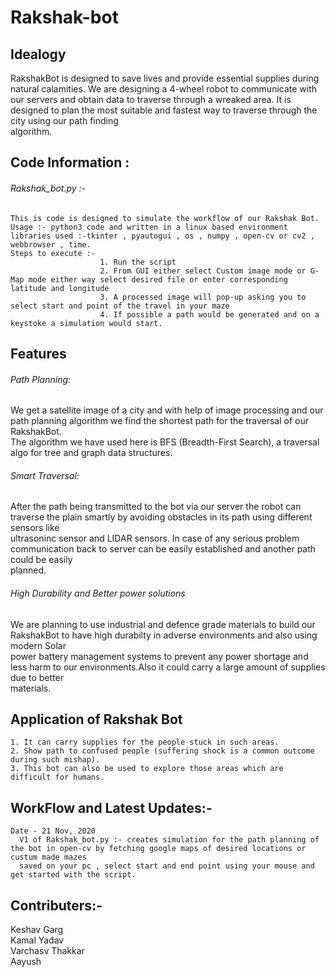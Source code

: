 # Rakshak-bot

## Idealogy    
RakshakBot is designed to save lives and provide essential supplies during natural calamities. We are designing a 4-wheel robot to communicate with our servers     and obtain data to traverse through a wreaked area. It is designed to plan the most suitable and fastest way to traverse through the city using our path finding   
algorithm.   

## Code Information :   
###### Rakshak_bot.py :-   
    This is code is designed to simulate the workflow of our Rakshak Bot.    
    Usage :- python3 code and written in a linux based environment    
    libraries used :-tkinter , pyautogui , os , numpy , open-cv or cv2 , webbrowser , time.      
    Steps to execute :-   
                        1. Run the script       
                        2. From GUI either select Custom image mode or G-Map mode either way select desired file or enter corresponding latitude and longitude    
                        3. A processed image will pop-up asking you to select start and point of the travel in your maze     
                        4. If possible a path would be generated and on a keystoke a simulation would start.    
## Features   
###### Path Planning:   
We get a satellite image of a city and with help of image processing and our path planning algorithm we find the shortest path for the traversal of our     RakshakBot.    
The algorithm we have used here is BFS (Breadth-First Search), a traversal algo for tree and graph data structures.   
###### Smart Traversal:        
After the path being transmitted to the bot via our server the robot can traverse the plain smartly by avoiding obstacles in its path using different sensors like   
ultrasoninc sensor and LIDAR sensors. In case of any serious problem communication back to server can be easily established and another path could be easily   
planned.  
###### High Durability and Better power solutions  
We are planning to use industrial and defence grade materials to build our RakshakBot to have high durabilty in adverse environments and also using modern Solar   
power battery management systems to prevent any power shortage and less harm to our environments.Also it could carry a large amount of supplies due to better   
materials.   

## Application of Rakshak Bot  
    1. It can carry supplies for the people stuck in such areas.  
    2. Show path to confused people (suffering shock is a common outcome during such mishap).   
    3. This bot can also be used to explore those areas which are difficult for humans.  
    
## WorkFlow and Latest Updates:-  
    Date - 21 Nov, 2020   
      V1 of Rakshak_bot.py :- creates simulation for the path planning of the bot in open-cv by fetching google maps of desired locations or custum made mazes   
      saved on your pc , select start and end point using your mouse and get started with the script.   
 

## Contributers:-  
Keshav Garg  
Kamal Yadav  
Varchasv Thakkar  
Aayush   

